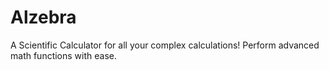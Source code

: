 # Alzebra
A Scientific Calculator for all your complex calculations! Perform advanced math functions with ease.
[](alzebra.netlify.app)
